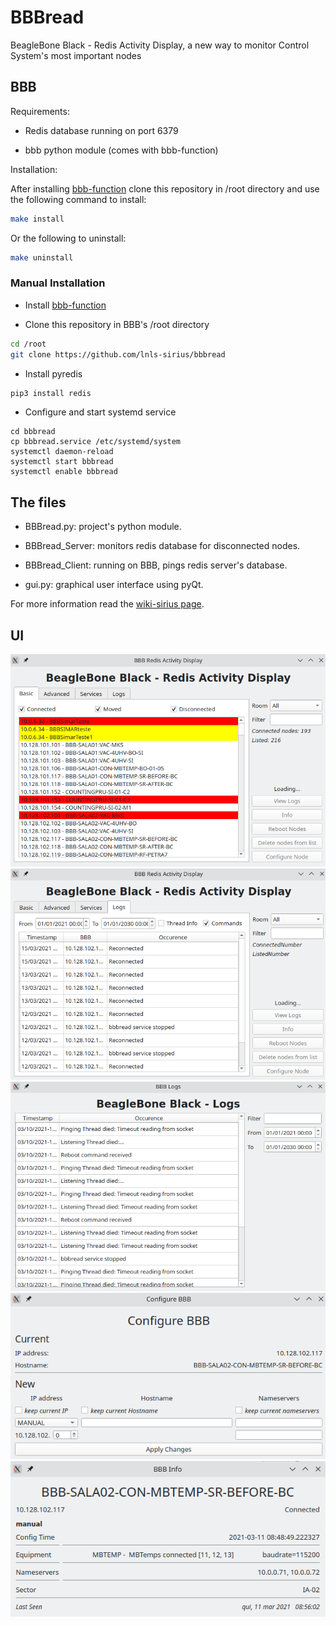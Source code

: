 # BBBread

BeagleBone Black - Redis Activity Display, a new way to monitor Control System's most important nodes

## BBB

Requirements:

* Redis database running on port 6379

* bbb python module (comes with bbb-function)

Installation:

After installing [bbb-function](https://github.com/lnls-sirius/bbb-function) clone this repository in /root directory and use the following command to install:

```bash
make install
```

Or the following to uninstall:
```bash
make uninstall
```



### Manual Installation

* Install [bbb-function](https://github.com/lnls-sirius/bbb-function)

* Clone this repository in BBB's /root directory

```bash
cd /root
git clone https://github.com/lnls-sirius/bbbread
```

* Install pyredis

```bash
pip3 install redis
```

* Configure and start systemd service
```
cd bbbread
cp bbbread.service /etc/systemd/system
systemctl daemon-reload
systemctl start bbbread
systemctl enable bbbread
```

## The files

- BBBread.py: project's python module.

- BBBread_Server: monitors redis database for disconnected nodes.

- BBBread_Client: running on BBB, pings redis server's database.

- gui.py: graphical user interface using pyQt.


For more information read the [wiki-sirius page](https://wiki-sirius.lnls.br/mediawiki/index.php/CON:BBBread).

## UI

![Main Interface](Screenshots/main.png)
![Logs tab](Screenshots/logs_tab.png)
![Logs](Screenshots/logs.png)
![Config](Screenshots/config.png)
![Info](Screenshots/info.png)